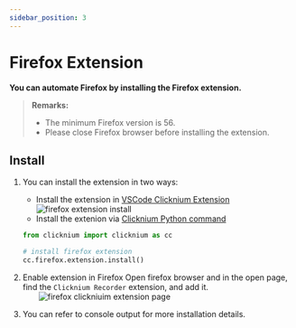 ```yaml
---
sidebar_position: 3
---
```

# Firefox Extension

**You can automate Firefox by installing the Firefox extension.**

> **Remarks:**
>
>- The minimum Firefox version is 56.
>- Please close Firefox browser before installing the extension.

## Install

1. You can install the extension in two ways:

    - Install the extension in [VSCode Clicknium Extension](./../../concepts/vscode/vscode.md)  
        ![firefox extension install](../../img/firefox_ext_install.png)
    - Install the extenion via [Clicknium Python command](./../../references/python/webdriver/webextension/webextension.md)  

    ```python
    from clicknium import clicknium as cc

    # install firefox extension
    cc.firefox.extension.install()
    ```

2. Enable extension in Firefox 
    Open firefox browser and in the open page, find the `Clicknium Recorder` extension, and add it.  
    &emsp;&emsp;![firefox clickniuim extension page](../../img/firefox_extension_enable_on.png)

3. You can refer to console output for more installation details.